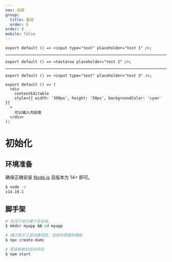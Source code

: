 ```yaml
---
nav: 指南
group:
  title: 基础
  order: 0
order: 0
mobile: false
---
```


```tsx | inline
export default () => <input type="text" placeholder="test 1" />;
```

---

```tsx | inline
export default () => <textarea placeholder="test 2" />;
```

---

```tsx
export default () => <input type="text" placeholder="test 3" />;
```

```tsx
export default () => (
  <div
    contentEditable
    style={{ width: '300px', height: '50px', backgroundColor: 'cyan' }}
  >
    可以输入内容哦
  </div>
);
```

# 初始化

## 环境准备

确保正确安装 [Node.js](https://nodejs.org/en/) 且版本为 14+ 即可。

```bash
$ node -v
v14.19.1
```

## 脚手架

```bash
# 先找个地方建个空目录。
$ mkdir myapp && cd myapp

# 通过官方工具创建项目，选择你需要的模板
$ npx create-dumi

# 安装依赖后启动项目
$ npm start
```
